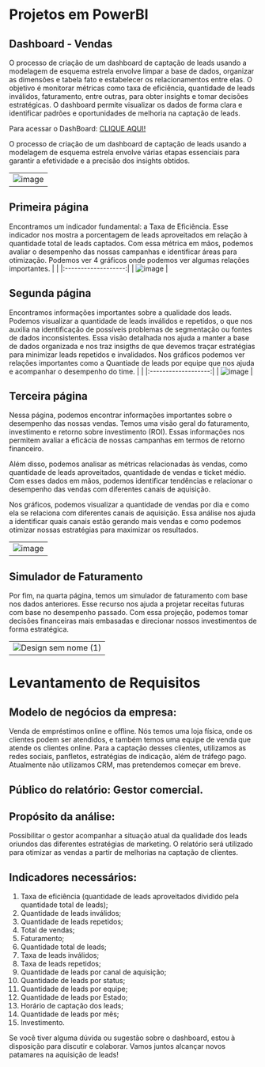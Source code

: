 # Projetos em PowerBI

## Dashboard - Vendas

O processo de criação de um dashboard de captação de leads usando a modelagem de esquema estrela envolve limpar a base de dados, organizar as dimensões e tabela fato e estabelecer os relacionamentos entre elas. O objetivo é monitorar métricas como taxa de eficiência, quantidade de leads inválidos, faturamento, entre outras, para obter insights e tomar decisões estratégicas. O dashboard permite visualizar os dados de forma clara e identificar padrões e oportunidades de melhoria na captação de leads.

Para acessar o DashBoard:  [CLIQUE AQUI!](https://app.powerbi.com/view?r=eyJrIjoiMDYzMjc2YWItODkyOS00NDU2LWI3MzQtNWNjOWIzNjhjMzNjIiwidCI6IjdlYWMxYzIzLWMxZjUtNGY1Ni1iYmNhLTUzZjMxZmZiMTQ0YSJ9)

O processo de criação de um dashboard de captação de leads usando a modelagem de esquema estrela envolve várias etapas essenciais para garantir a efetividade e a precisão dos insights obtidos.

|                     |
|:-------------------:|
|   ![image](https://github.com/icaroalmeidas/PowerBI/assets/106759439/7aa6ee5c-22ac-476b-8bfe-7d847bca01b3)    |

## Primeira página 
Encontramos um indicador fundamental: a Taxa de Eficiência. Esse indicador nos mostra a porcentagem de leads aproveitados em relação à quantidade total de leads captados. Com essa métrica em mãos, podemos avaliar o desempenho das nossas campanhas e identificar áreas para otimização. Podemos ver 4 gráficos onde podemos ver algumas relações importantes.
|                     |
|:-------------------:|
|   ![image](https://github.com/icaroalmeidas/PowerBI/assets/106759439/a956153e-fcaf-491d-b778-2666fe2a6d07)   |

## Segunda página
Encontramos informações importantes sobre a qualidade dos leads. Podemos visualizar a quantidade de leads inválidos e repetidos, o que nos auxilia na identificação de possíveis problemas de segmentação ou fontes de dados inconsistentes. Essa visão detalhada nos ajuda a manter a base de dados organizada e nos traz insigths de que devemos traçar estratégias para minimizar leads repetidos e invalidados.  Nos gráficos podemos ver relações importantes como a Quantiade de leads por equipe que nos ajuda e acompanhar o desempenho do time.
|                     |
|:-------------------:|
|   ![image](https://github.com/icaroalmeidas/PowerBI/assets/106759439/21621090-a430-4c4b-ae7f-4f83a2b56bb5)  |

## Terceira página
Nessa página, podemos encontrar informações importantes sobre o desempenho das nossas vendas. Temos uma visão geral do faturamento, investimento e retorno sobre investimento (ROI). Essas informações nos permitem avaliar a eficácia de nossas campanhas em termos de retorno financeiro.

Além disso, podemos analisar as métricas relacionadas às vendas, como quantidade de leads aproveitados, quantidade de vendas e ticket médio. Com esses dados em mãos, podemos identificar tendências e relacionar o desempenho das vendas com diferentes canais de aquisição.

Nos gráficos, podemos visualizar a quantidade de vendas por dia e como ela se relaciona com diferentes canais de aquisição. Essa análise nos ajuda a identificar quais canais estão gerando mais vendas e como podemos otimizar nossas estratégias para maximizar os resultados.

|                     |
|:-------------------:|
|   ![image](https://github.com/icaroalmeidas/PowerBI/assets/106759439/cf2e2c09-8a1e-4398-9512-c064e134a6dc)  |

## Simulador de Faturamento
Por fim, na quarta página, temos um simulador de faturamento com base nos dados anteriores. Esse recurso nos ajuda a projetar receitas futuras com base no desempenho passado. Com essa projeção, podemos tomar decisões financeiras mais embasadas e direcionar nossos investimentos de forma estratégica.

|                     |
|:-------------------:|
|   ![Design sem nome (1)](https://github.com/icaroalmeidas/PowerBI/assets/106759439/353e6511-6286-4be0-ab19-5dc4d0b9200b) |

# Levantamento de Requisitos

## Modelo de negócios da empresa: 
Venda de empréstimos online e offline. Nós temos uma
loja física, onde os clientes podem ser atendidos, e também temos uma equipe de venda
que atende os clientes online. Para a captação desses clientes, utilizamos as redes sociais,
panfletos, estratégias de indicação, além de tráfego pago. Atualmente não utilizamos CRM,
mas pretendemos começar em breve.

## Público do relatório: Gestor comercial.

## Propósito da análise: 
Possibilitar o gestor acompanhar a situação atual da qualidade dos
leads oriundos das diferentes estratégias de marketing. O relatório será utilizado para
otimizar as vendas a partir de melhorias na captação de clientes.

## Indicadores necessários:
1. Taxa de eficiência (quantidade de leads aproveitados dividido pela quantidade total
de leads);
2. Quantidade de leads inválidos;
3. Quantidade de leads repetidos;
4. Total de vendas;
5. Faturamento;
6. Quantidade total de leads;
7. Taxa de leads inválidos;
8. Taxa de leads repetidos;
9. Quantidade de leads por canal de aquisição;
10. Quantidade de leads por status;
11. Quantidade de leads por equipe;
12. Quantidade de leads por Estado;
13. Horário de captação dos leads;
14. Quantidade de leads por mês;
15. Investimento.


Se você tiver alguma dúvida ou sugestão sobre o dashboard, estou à disposição para discutir e colaborar. Vamos juntos alcançar novos patamares na aquisição de leads!
